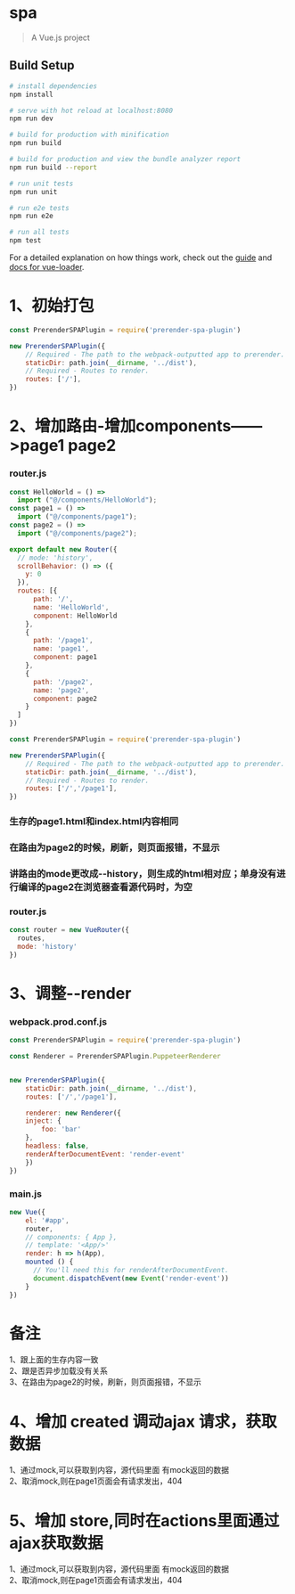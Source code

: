 # spa

> A Vue.js project

## Build Setup

``` bash
# install dependencies
npm install

# serve with hot reload at localhost:8080
npm run dev

# build for production with minification
npm run build

# build for production and view the bundle analyzer report
npm run build --report

# run unit tests
npm run unit

# run e2e tests
npm run e2e

# run all tests
npm test
```

For a detailed explanation on how things work, check out the [guide](http://vuejs-templates.github.io/webpack/) and [docs for vue-loader](http://vuejs.github.io/vue-loader).

# 1、初始打包
```js
const PrerenderSPAPlugin = require('prerender-spa-plugin')  

new PrerenderSPAPlugin({
    // Required - The path to the webpack-outputted app to prerender.
    staticDir: path.join(__dirname, '../dist'),
    // Required - Routes to render.
    routes: ['/'],
})
```

# 2、增加路由-增加components——>page1 page2
### router.js  
```js
const HelloWorld = () =>
  import ("@/components/HelloWorld");
const page1 = () =>
  import ("@/components/page1");
const page2 = () =>
  import ("@/components/page2");

export default new Router({
  // mode: 'history',
  scrollBehavior: () => ({
    y: 0
  }),
  routes: [{
      path: '/',
      name: 'HelloWorld',
      component: HelloWorld
    },
    {
      path: '/page1',
      name: 'page1',
      component: page1
    },
    {
      path: '/page2',
      name: 'page2',
      component: page2
    }
  ]
})
```
```js
const PrerenderSPAPlugin = require('prerender-spa-plugin')  

new PrerenderSPAPlugin({
    // Required - The path to the webpack-outputted app to prerender.
    staticDir: path.join(__dirname, '../dist'),
    // Required - Routes to render.
    routes: ['/','/page1'],
})
```
### 生存的page1.html和index.html内容相同
### 在路由为page2的时候，刷新，则页面报错，不显示
### 讲路由的mode更改成--history，则生成的html相对应；单身没有进行编译的page2在浏览器查看源代码时，为空
### router.js  
```js
const router = new VueRouter({
  routes,
  mode: 'history'
})
```


# 3、调整--render 
### webpack.prod.conf.js  

```js
const PrerenderSPAPlugin = require('prerender-spa-plugin')  

const Renderer = PrerenderSPAPlugin.PuppeteerRenderer  


new PrerenderSPAPlugin({
    staticDir: path.join(__dirname, '../dist'),
    routes: ['/','/page1'],

    renderer: new Renderer({
    inject: {
        foo: 'bar'
    },
    headless: false,
    renderAfterDocumentEvent: 'render-event'
    })
})
```


### main.js  
```js
new Vue({
    el: '#app',
    router,
    // components: { App },
    // template: '<App/>'
    render: h => h(App),
    mounted () {
      // You'll need this for renderAfterDocumentEvent.
      document.dispatchEvent(new Event('render-event'))
    }
})
```

# 备注  
1、跟上面的生存内容一致  
2、跟是否异步加载没有关系  
3、在路由为page2的时候，刷新，则页面报错，不显示

# 4、增加 created 调动ajax 请求，获取数据  
1、通过mock,可以获取到内容，源代码里面    有mock返回的数据  
2、取消mock,则在page1页面会有请求发出，404  

# 5、增加 store,同时在actions里面通过ajax获取数据  
1、通过mock,可以获取到内容，源代码里面    有mock返回的数据  
2、取消mock,则在page1页面会有请求发出，404  
